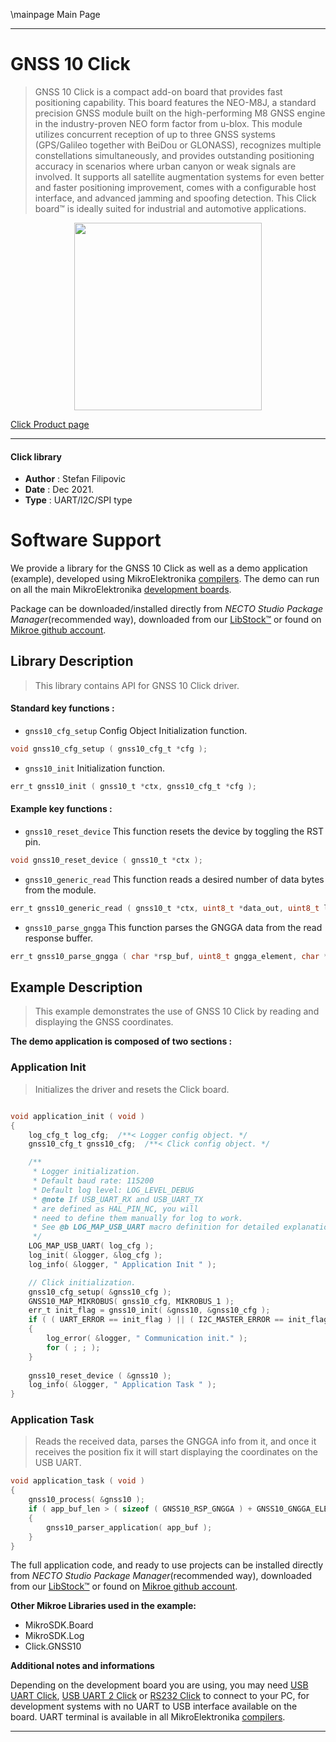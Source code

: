 \mainpage Main Page

---
# GNSS 10 Click

> GNSS 10 Click is a compact add-on board that provides fast positioning capability. This board features the NEO-M8J, a standard precision GNSS module built on the high-performing M8 GNSS engine in the industry-proven NEO form factor from u-blox. This module utilizes concurrent reception of up to three GNSS systems (GPS/Galileo together with BeiDou or GLONASS), recognizes multiple constellations simultaneously, and provides outstanding positioning accuracy in scenarios where urban canyon or weak signals are involved. It supports all satellite augmentation systems for even better and faster positioning improvement, comes with a configurable host interface, and advanced jamming and spoofing detection. This Click board™ is ideally suited for industrial and automotive applications.

<p align="center">
  <img src="https://download.mikroe.com/images/click_for_ide/gnss10_click.png" height=300px>
</p>

[Click Product page](https://www.mikroe.com/gnss-10-click)

---


#### Click library

- **Author**        : Stefan Filipovic
- **Date**          : Dec 2021.
- **Type**          : UART/I2C/SPI type


# Software Support

We provide a library for the GNSS 10 Click
as well as a demo application (example), developed using MikroElektronika
[compilers](https://www.mikroe.com/necto-studio).
The demo can run on all the main MikroElektronika [development boards](https://www.mikroe.com/development-boards).

Package can be downloaded/installed directly from *NECTO Studio Package Manager*(recommended way), downloaded from our [LibStock&trade;](https://libstock.mikroe.com) or found on [Mikroe github account](https://github.com/MikroElektronika/mikrosdk_click_v2/tree/master/clicks).

## Library Description

> This library contains API for GNSS 10 Click driver.

#### Standard key functions :

- `gnss10_cfg_setup` Config Object Initialization function.
```c
void gnss10_cfg_setup ( gnss10_cfg_t *cfg );
```

- `gnss10_init` Initialization function.
```c
err_t gnss10_init ( gnss10_t *ctx, gnss10_cfg_t *cfg );
```

#### Example key functions :

- `gnss10_reset_device` This function resets the device by toggling the RST pin.
```c
void gnss10_reset_device ( gnss10_t *ctx );
```

- `gnss10_generic_read` This function reads a desired number of data bytes from the module.
```c
err_t gnss10_generic_read ( gnss10_t *ctx, uint8_t *data_out, uint8_t len );
```

- `gnss10_parse_gngga` This function parses the GNGGA data from the read response buffer.
```c
err_t gnss10_parse_gngga ( char *rsp_buf, uint8_t gngga_element, char *element_data );
```

## Example Description

> This example demonstrates the use of GNSS 10 Click by reading and displaying the GNSS coordinates.

**The demo application is composed of two sections :**

### Application Init

> Initializes the driver and resets the Click board.

```c

void application_init ( void )
{
    log_cfg_t log_cfg;  /**< Logger config object. */
    gnss10_cfg_t gnss10_cfg;  /**< Click config object. */

    /** 
     * Logger initialization.
     * Default baud rate: 115200
     * Default log level: LOG_LEVEL_DEBUG
     * @note If USB_UART_RX and USB_UART_TX 
     * are defined as HAL_PIN_NC, you will 
     * need to define them manually for log to work. 
     * See @b LOG_MAP_USB_UART macro definition for detailed explanation.
     */
    LOG_MAP_USB_UART( log_cfg );
    log_init( &logger, &log_cfg );
    log_info( &logger, " Application Init " );

    // Click initialization.
    gnss10_cfg_setup( &gnss10_cfg );
    GNSS10_MAP_MIKROBUS( gnss10_cfg, MIKROBUS_1 );
    err_t init_flag = gnss10_init( &gnss10, &gnss10_cfg );
    if ( ( UART_ERROR == init_flag ) || ( I2C_MASTER_ERROR == init_flag ) || ( SPI_MASTER_ERROR == init_flag ) )
    {
        log_error( &logger, " Communication init." );
        for ( ; ; );
    }
    
    gnss10_reset_device ( &gnss10 );
    log_info( &logger, " Application Task " );
}

```

### Application Task

> Reads the received data, parses the GNGGA info from it, and once it receives the position fix it will start displaying the coordinates on the USB UART.

```c
void application_task ( void )
{
    gnss10_process( &gnss10 );
    if ( app_buf_len > ( sizeof ( GNSS10_RSP_GNGGA ) + GNSS10_GNGGA_ELEMENT_SIZE ) ) 
    {
        gnss10_parser_application( app_buf );
    }
}
```

The full application code, and ready to use projects can be installed directly from *NECTO Studio Package Manager*(recommended way), downloaded from our [LibStock&trade;](https://libstock.mikroe.com) or found on [Mikroe github account](https://github.com/MikroElektronika/mikrosdk_click_v2/tree/master/clicks).

**Other Mikroe Libraries used in the example:**

- MikroSDK.Board
- MikroSDK.Log
- Click.GNSS10

**Additional notes and informations**

Depending on the development board you are using, you may need
[USB UART Click](https://www.mikroe.com/usb-uart-click),
[USB UART 2 Click](https://www.mikroe.com/usb-uart-2-click) or
[RS232 Click](https://www.mikroe.com/rs232-click) to connect to your PC, for
development systems with no UART to USB interface available on the board. UART
terminal is available in all MikroElektronika
[compilers](https://shop.mikroe.com/compilers).

---
